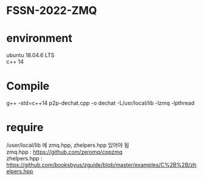 # FSSN-2022-ZMQ

# environment
ubuntu 18.04.6 LTS  
c++ 14

# Compile
g++ -std=c++14 p2p-dechat.cpp -o dechat -L/usr/local/lib -lzmq -lpthread

# require
/user/local/lib 에 zmq.hpp, zhelpers.hpp 있어야 됨  
zmq.hpp : https://github.com/zeromq/cppzmq  
zhelpers.hpp : https://github.com/booksbyus/zguide/blob/master/examples/C%2B%2B/zhelpers.hpp


